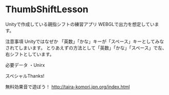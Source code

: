 # ThumbShiftLesson

Unityで作成している親指シフトの練習アプリ
WEBGLで出力を想定しています。


注意事項
Unityではなぜか 「英数」「かな」キーが「スペース」キーとしてみなされてしまいます。
とりあえずの方法として「英数」「かな」「スペース」で左、右シフトとしています。

必要データ
・Unirx



スペシャルThanks!


無料効果音で遊ぼう！
http://taira-komori.jpn.org/index.html